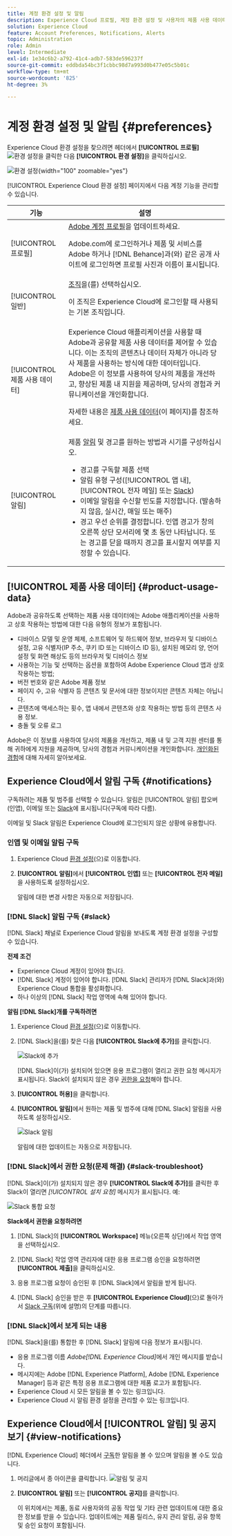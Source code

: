 ```yaml
---
title: 계정 환경 설정 및 알림
description: Experience Cloud 프로필, 계정 환경 설정 및 사용자의 제품 사용 데이터에 대해 알아봅니다. 전자 메일 및  [!DNL Slack]에 대한 제품 알림을 구독하고 제품 알림을 설정합니다.
solution: Experience Cloud
feature: Account Preferences, Notifications, Alerts
topic: Administration
role: Admin
level: Intermediate
exl-id: 1e34c6b2-a792-41c4-adb7-583de596237f
source-git-commit: eddbda54bc3f1cbbc98d7a993d0b477e05c5b01c
workflow-type: tm+mt
source-wordcount: '825'
ht-degree: 3%

---
```


# 계정 환경 설정 및 알림 {#preferences}

Experience Cloud 환경 설정을 찾으려면 헤더에서 **[!UICONTROL 프로필]** ![환경 설정](../assets/preferences-icon-sm.png)을 클릭한 다음 **[!UICONTROL 환경 설정]**&#x200B;을 클릭하십시오.

![환경 설정](../assets/preferences-navigation.png){width="100" zoomable="yes"}

[!UICONTROL Experience Cloud 환경 설정] 페이지에서 다음 계정 기능을 관리할 수 있습니다.

| 기능 | 설명 |
|--- |--- |
| [!UICONTROL 프로필] | [Adobe 계정 프로필](https://account.adobe.com/kr/profile)을 업데이트하세요. <p>Adobe.com에 로그인하거나 제품 및 서비스를 Adobe 하거나 [!DNL Behance]과(와) 같은 공개 사이트에 로그인하면 프로필 사진과 이름이 표시됩니다. |
| [!UICONTROL 일반] | [조직](../administration/organizations.md)을(를) 선택하십시오.<p>이 조직은 Experience Cloud에 로그인할 때 사용되는 기본 조직입니다. |
| [!UICONTROL 제품 사용 데이터] | Experience Cloud 애플리케이션을 사용할 때 Adobe과 공유할 제품 사용 데이터를 제어할 수 있습니다. 이는 조직의 콘텐츠나 데이터 자체가 아니라 당사 제품을 사용하는 방식에 대한 데이터입니다. Adobe은 이 정보를 사용하여 당사의 제품을 개선하고, 향상된 제품 내 지원을 제공하며, 당사의 경험과 커뮤니케이션을 개인화합니다. <p>자세한 내용은 [제품 사용 데이터](#product-usage-data)(이 페이지)를 참조하세요. |
| [!UICONTROL 알림] | 제품 [알림](#subscribe-to-notifications-in-experience-cloud) 및 경고를 원하는 방법과 시기를 구성하십시오. <ul><li>경고를 구독할 제품 선택</li><li>알림 유형 구성([!UICONTROL 앱 내], [!UICONTROL 전자 메일] 또는 [Slack](#slack-notifications))</li><li>이메일 알림을 수신할 빈도를 지정합니다. (발송하지 않음, 실시간, 매일 또는 매주)</li><li>경고 우선 순위를 결정합니다. 인앱 경고가 창의 오른쪽 상단 모서리에 몇 초 동안 나타납니다. 또는 경고를 닫을 때까지 경고를 표시할지 여부를 지정할 수 있습니다.</li></ul> |

## [!UICONTROL 제품 사용 데이터] {#product-usage-data}

Adobe과 공유하도록 선택하는 제품 사용 데이터에는 Adobe 애플리케이션을 사용하고 상호 작용하는 방법에 대한 다음 유형의 정보가 포함됩니다.

* 디바이스 모델 및 운영 체제, 소프트웨어 및 하드웨어 정보, 브라우저 및 디바이스 설정, 고유 식별자(IP 주소, 쿠키 ID 또는 디바이스 ID 등), 설치된 메모리 양, 언어 설정 및 화면 해상도 등의 브라우저 및 디바이스 정보
* 사용하는 기능 및 선택하는 옵션을 포함하여 Adobe Experience Cloud 앱과 상호 작용하는 방법;
* 버전 번호와 같은 Adobe 제품 정보
* 페이지 수, 고유 식별자 등 콘텐츠 및 문서에 대한 정보이지만 콘텐츠 자체는 아닙니다.
* 콘텐츠에 액세스하는 횟수, 앱 내에서 콘텐츠와 상호 작용하는 방법 등의 콘텐츠 사용 정보.
* 충돌 및 오류 로그

Adobe은 이 정보를 사용하여 당사의 제품을 개선하고, 제품 내 및 고객 지원 센터를 통해 귀하에게 지원을 제공하며, 당사의 경험과 커뮤니케이션을 개인화합니다. [개인화된 경험](personalized-learning.md)에 대해 자세히 알아보세요.

## Experience Cloud에서 알림 구독 {#notifications}

구독하려는 제품 및 범주를 선택할 수 있습니다. 알림은 [!UICONTROL 알림] 팝오버(인앱), 이메일 또는 [Slack](#slack-notifications)에 표시됩니다(구독에 따라 다름).

이메일 및 Slack 알림은 Experience Cloud에 로그인되지 않은 상황에 유용합니다.

### 인앱 및 이메일 알림 구독

1. Experience Cloud [환경 설정](https://experience.adobe.com/preferences)(으)로 이동합니다.

1. **[!UICONTROL 알림]**&#x200B;에서 **[!UICONTROL 인앱]** 또는 **[!UICONTROL 전자 메일]**&#x200B;을 사용하도록 설정하십시오.

   알림에 대한 변경 사항은 자동으로 저장됩니다.

### [!DNL Slack] 알림 구독 {#slack}

[!DNL Slack] 채널로 Experience Cloud 알림을 보내도록 계정 환경 설정을 구성할 수 있습니다.

**전제 조건**

* Experience Cloud 계정이 있어야 합니다.
* [!DNL Slack] 계정이 있어야 합니다. [!DNL Slack] 관리자가 [!DNL Slack]과(와) Experience Cloud 통합을 활성화합니다.
* 하나 이상의 [!DNL Slack] 작업 영역에 속해 있어야 합니다.

**알림 [!DNL Slack]개를 구독하려면**

1. Experience Cloud [환경 설정](https://experience.adobe.com/preferences)(으)로 이동합니다.

1. [!DNL Slack]을(를) 찾은 다음 **[!UICONTROL Slack에 추가]**&#x200B;를 클릭합니다.

   ![Slack에 추가](../assets/add-to-slack.png)

   [!DNL Slack]이(가) 설치되어 있으면 응용 프로그램이 열리고 권한 요청 메시지가 표시됩니다. Slack이 설치되지 않은 경우 [권한을 요청](#slack-troubleshoot)해야 합니다.

1. **[!UICONTROL 허용]**&#x200B;을 클릭합니다.

1. **[!UICONTROL 알림]**&#x200B;에서 원하는 제품 및 범주에 대해 [!DNL Slack] 알림을 사용하도록 설정하십시오.

   ![Slack 알림](../assets/slack.png)

   알림에 대한 업데이트는 자동으로 저장됩니다.

### [!DNL Slack]에서 권한 요청(문제 해결) {#slack-troubleshoot}

[!DNL Slack]이(가) 설치되지 않은 경우 **[!UICONTROL Slack에 추가]**&#x200B;를 클릭한 후 Slack이 열리면 _[!UICONTROL 설치 요청]_ 메시지가 표시됩니다. 예:

![Slack 통합 요청](../assets/slack-workspace.png)

**Slack에서 권한을 요청하려면**

1. [!DNL Slack]의 **[!UICONTROL Workspace]** 메뉴(오른쪽 상단)에서 작업 영역을 선택하십시오.

1. [!DNL Slack] 작업 영역 관리자에 대한 응용 프로그램 승인을 요청하려면 **[!UICONTROL 제출]**&#x200B;을 클릭하십시오.

1. 응용 프로그램 요청이 승인된 후 [!DNL Slack]에서 알림을 받게 됩니다.

1. [!DNL Slack] 승인을 받은 후 **[!UICONTROL Experience Cloud]**(으)로 돌아가서 [Slack 구독](#slack-notifications)(위에 설명)의 단계를 따릅니다.

### [!DNL Slack]에서 보게 되는 내용

[!DNL Slack]을(를) 통합한 후 [!DNL Slack] 알림에 다음 정보가 표시됩니다.

* 응용 프로그램 이름 _Adobe[!DNL Experience Cloud]_&#x200B;에서 개인 메시지를 받습니다.
* 메시지에는 Adobe [!DNL Experience Platform], Adobe [!DNL Experience Manager] 등과 같은 특정 응용 프로그램에 대한 제품 로고가 포함됩니다.
* Experience Cloud 시 모든 알림을 볼 수 있는 링크입니다.
* Experience Cloud 시 알림 환경 설정을 관리할 수 있는 링크입니다.

## Experience Cloud에서 [!UICONTROL 알림] 및 공지 보기 {#view-notifications}

[!DNL Experience Cloud] 헤더에서 [구독](#notifications)한 알림을 볼 수 있으며 알림을 볼 수도 있습니다.

1. 머리글에서 종 아이콘을 클릭합니다. ![알림 및 공지](../assets/bell-icon.png)

1. **[!UICONTROL 알림]** 또는 **[!UICONTROL 공지]**&#x200B;를 클릭합니다.

   이 위치에서는 제품, 동료 사용자와의 공동 작업 및 기타 관련 업데이트에 대한 중요한 정보를 받을 수 있습니다. 업데이트에는 제품 릴리스, 유지 관리 알림, 공유 항목 및 승인 요청이 포함됩니다.
